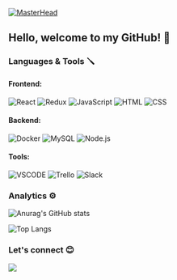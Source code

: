 <!--
**laujuu/laujuu** is a ✨ _special_ ✨ repository because its `README.md` (this file) appears on your GitHub profile.

- 🔭 I’m currently working on ...
- 🌱 I’m currently learning ...
- 👯 I’m looking to collaborate on ...
- 🤔 I’m looking for help with ...
- 💬 Ask me about ...
- 📫 How to reach me: ...
- 😄 Pronouns: ...
- ⚡ Fun fact: ...
-->

[![MasterHead](https://firebasestorage.googleapis.com/v0/b/anime-generator-80a51.appspot.com/o/banner%20(3).png?alt=media&token=22d6ca8d-6941-49b7-847d-be01c0d96782)](https://github.com/laujuu)

## Hello, welcome to my GitHub!  👋

### Languages & Tools 🪛

#### Frontend:
![React](https://img.shields.io/badge/React-20232A?style=for-the-badge&logo=react&logoColor=61DAFB) ![Redux](https://img.shields.io/badge/Redux-593D88?style=for-the-badge&logo=redux&logoColor=white) ![JavaScript](https://img.shields.io/badge/JavaScript-323330?style=for-the-badge&logo=javascript&logoColor=F7DF1E) ![HTML](https://img.shields.io/badge/HTML5-E34F26?style=for-the-badge&logo=html5&logoColor=white) ![CSS](https://img.shields.io/badge/CSS3-1572B6?style=for-the-badge&logo=css3&logoColor=white)

#### Backend:
![Docker](https://img.shields.io/badge/Docker-2CA5E0?style=for-the-badge&logo=docker&logoColor=white) ![MySQL](https://img.shields.io/badge/MySQL-005C84?style=for-the-badge&logo=mysql&logoColor=white) ![Node.js](https://img.shields.io/badge/Node.js-43853D?style=for-the-badge&logo=node.js&logoColor=white)

#### Tools:
![VSCODE](https://img.shields.io/badge/Visual_Studio_Code-0078D4?style=for-the-badge&logo=visual%20studio%20code&logoColor=white) ![Trello](https://img.shields.io/badge/Trello-0052CC?style=for-the-badge&logo=trello&logoColor=white) ![Slack](https://img.shields.io/badge/Slack-4A154B?style=for-the-badge&logo=slack&logoColor=white)


### Analytics ⚙️

![Anurag's GitHub stats](https://github-readme-stats.vercel.app/api?username=laujuu&show_icons=true&theme=radical&count_private=true)                  

![Top Langs](https://github-readme-stats.vercel.app/api/top-langs/?username=laujuu&layout=compact&title_color=007bff&text_color=e7e7e7&icon_color=007bff&bg_color=171c28)

### Let's connect 😊
[![](https://img.shields.io/badge/linkedin-%230077B5.svg?style=for-the-badge&logo=linkedin)](https://www.linkedin.com/in/lauro-manoel-pires-junior-96a62a162/)

